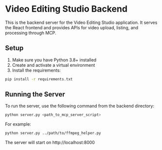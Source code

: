 # Video Editing Studio Backend

This is the backend server for the Video Editing Studio application. It serves the React frontend and provides APIs for video upload, listing, and processing through MCP.

## Setup

1. Make sure you have Python 3.8+ installed
2. Create and activate a virtual environment
3. Install the requirements:

```bash
pip install -r requirements.txt
```

## Running the Server

To run the server, use the following command from the backend directory:

```bash
python server.py <path_to_mcp_server_script>
```

For example:
```bash
python server.py ../path/to/ffmpeg_helper.py
```

The server will start on http://localhost:8000
